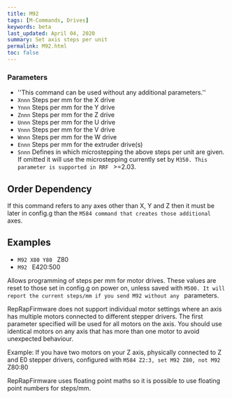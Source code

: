 ```yaml
---
title: M92
tags: [M-Commands, Drives] 
keywords: beta 
last_updated: April 04, 2020 
summary: Set axis steps per unit 
permalink: M92.html
toc: false 
---
```



### Parameters

* ''This command can be used without any additional parameters.''
* `Xnnn` Steps per mm for the X drive
* `Ynnn` Steps per mm for the Y drive
* `Znnn` Steps per mm for the Z drive
* `Unnn` Steps per mm for the U drive
* `Vnnn` Steps per mm for the V drive
* `Wnnn` Steps per mm for the W drive
* `Ennn` Steps per mm for the extruder drive(s)
* `Snnn` Defines in which microstepping the above steps per unit are given. If omitted it will use the microstepping currently set by ` M350. This parameter is supported in RRF  ` >=2.03.

## Order Dependency

If this command refers to any axes other than X, Y and Z then it must be later in config.g than the ` M584 command that creates those additional  ` axes.

## Examples

* ` M92 X80 Y80  ` Z80
* ` M92  ` E420:500

Allows programming of steps per mm for motor drives. These values are reset to those set in config.g on power on, unless saved with ` M500. It will report the current steps/mm if you send M92 without any  ` parameters.

RepRapFirmware does not support individual motor settings where an axis has multiple motors connected to different stepper drivers. The first parameter specified will be used for all motors on the axis. You should use identical motors on any axis that has more than one motor to avoid unexpected behaviour.

Example: If you have two motors on your Z axis, physically connected to Z and E0 stepper drivers, configured with ` M584 Z2:3, set M92 Z80, not M92  ` Z80:80

RepRapFirmware uses floating point maths so it is possible to use floating point numbers for steps/mm.

